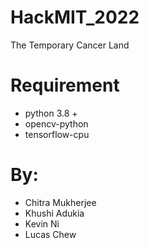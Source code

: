 # HackMIT_2022

The Temporary Cancer Land

# Requirement
- python 3.8 +
- opencv-python
- tensorflow-cpu

# By:

- Chitra Mukherjee
- Khushi Adukia
- Kevin Ni
- Lucas Chew
